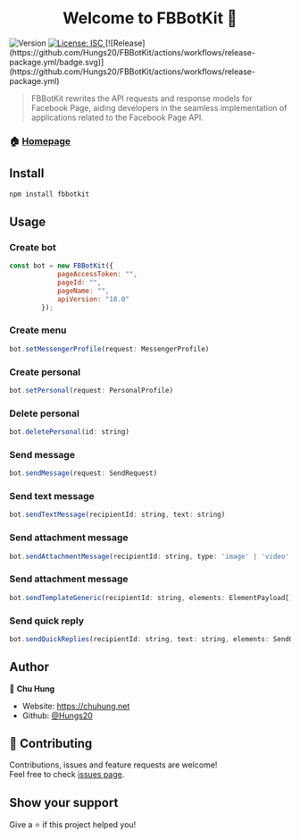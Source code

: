 <h1 align="center">Welcome to FBBotKit 👋</h1>
<p>
  <img alt="Version" src="https://img.shields.io/badge/version-1.0.1-blue.svg?cacheSeconds=2592000" />
  <a href="#" target="_blank">
    <img alt="License: ISC" src="https://img.shields.io/badge/License-ISC-yellow.svg" />
  </a>
  [![Release](https://github.com/Hungs20/FBBotKit/actions/workflows/release-package.yml/badge.svg)](https://github.com/Hungs20/FBBotKit/actions/workflows/release-package.yml)
</p>

> FBBotKit rewrites the API requests and response models for Facebook Page, aiding developers in the seamless implementation of applications related to the Facebook Page API.

### 🏠 [Homepage](https://github.com/Hungs20/FBBotKit)

## Install

```sh
npm install fbbotkit
```

## Usage

### Create bot
```js
const bot = new FBBotKit({
            pageAccessToken: "",
            pageId: "",
            pageName: "",
            apiVersion: "18.0"
        });
```
### Create menu
```js
bot.setMessengerProfile(request: MessengerProfile)
```
### Create personal
```js
bot.setPersonal(request: PersonalProfile)
```

### Delete personal
```js
bot.deletePersonal(id: string)
```

### Send message
```js
bot.sendMessage(request: SendRequest)
```
### Send text message
```js
bot.sendTextMessage(recipientId: string, text: string)
```
### Send attachment message
```js
bot.sendAttachmentMessage(recipientId: string, type: 'image' | 'video' | 'audio' | 'file', url: string)
```
### Send attachment message
```js
bot.sendTemplateGeneric(recipientId: string, elements: ElementPayload[])
```
### Send quick reply
```js
bot.sendQuickReplies(recipientId: string, text: string, elements: SendQuickReply[])
```



## Author

👤 **Chu Hung**

* Website: https://chuhung.net
* Github: [@Hungs20](https://github.com/Hungs20)

## 🤝 Contributing

Contributions, issues and feature requests are welcome!<br />Feel free to check [issues page](https://github.com/Hungs20/FBBotKit/issues). 

## Show your support

Give a ⭐️ if this project helped you!
